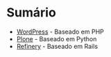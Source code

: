 # Sumário

* [WordPress](wordpress.md) - Baseado em PHP
* [Plone](plone.md) - Baseado em Python
* [Refinery](refinery.md) - Baseado em Rails
